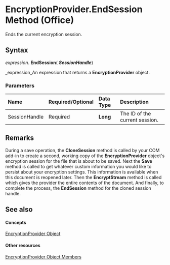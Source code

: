 
# EncryptionProvider.EndSession Method (Office)

Ends the current encryption session.


## Syntax

 _expression_. **EndSession**( **_SessionHandle_**)

 _expression_An expression that returns a  **EncryptionProvider** object.


### Parameters



|**Name**|**Required/Optional**|**Data Type**|**Description**|
|:-----|:-----|:-----|:-----|
|SessionHandle|Required| **Long**|The ID of the current session.|

## Remarks

During a save operation, the  **CloneSession** method is called by your COM add-in to create a second, working copy of the **EncryptionProvider** object's encryption session for the file that is about to be saved. Next the **Save** method is called to get whatever custom information you would like to persist about your encryption settings. This information is available when this document is reopened later. Then the **EncryptStream** method is called which gives the provider the entire contents of the document. And finally, to complete the process, the **EndSession** method for the cloned session handle.


## See also


#### Concepts


 [EncryptionProvider Object](9f5cc550-6bcb-2748-14a7-696cf8ef021b.md)
#### Other resources


 [EncryptionProvider Object Members](48bed5b8-b284-4b52-4143-153ae1c751a4.md)
